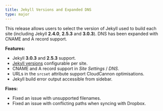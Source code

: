 ```yaml
---
title: Jekyll Versions and Expanded DNS
type: major
---
```


This release allows users to select the version of Jekyll used to build each site (including Jekyll **2.4.0**, **2.5.3** and **3.0.3**). DNS has been expanded with CNAME and A record support.

**Features:**

* Jekyll **3.0.3** and **2.5.3** support.
* [Jekyll versions](/documentation/build/setup/configuration) configurable per site.
* CNAME and A record support in *Site Settings* / *DNS*.
* URLs in the `srcset` attribute support CloudCannon optimisations.
* Jekyll build error output accessible from sidebar.

**Fixes:**

* Fixed an issue with unsupported filenames.
* Fixed an issue with conflicting paths when syncing with Dropbox.